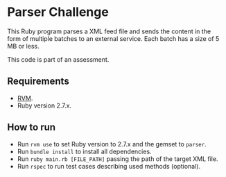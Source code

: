 # Parser Challenge

This Ruby program parses a XML feed file and sends the content in the form of multiple batches to an external service. Each batch has a size of 5 MB or less.

This code is part of an assessment.

## Requirements

- [RVM](https://rvm.io/).
- Ruby version 2.7.x.

## How to run

- Run `rvm use` to set Ruby version to 2.7.x and the gemset to `parser`.
- Run `bundle install` to install all dependencies.
- Run `ruby main.rb [FILE_PATH]` passing the path of the target XML file.
- Run `rspec` to run test cases describing used methods (optional).
